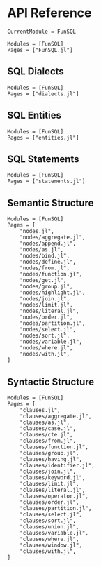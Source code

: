 # API Reference

```@meta
CurrentModule = FunSQL
```

```@autodocs
Modules = [FunSQL]
Pages = ["FunSQL.jl"]
```


## SQL Dialects

```@autodocs
Modules = [FunSQL]
Pages = ["dialects.jl"]
```

## SQL Entities

```@autodocs
Modules = [FunSQL]
Pages = ["entities.jl"]
```


## SQL Statements

```@autodocs
Modules = [FunSQL]
Pages = ["statements.jl"]
```


## Semantic Structure

```@autodocs
Modules = [FunSQL]
Pages = [
    "nodes.jl",
    "nodes/aggregate.jl",
    "nodes/append.jl",
    "nodes/as.jl",
    "nodes/bind.jl",
    "nodes/define.jl",
    "nodes/from.jl",
    "nodes/function.jl",
    "nodes/get.jl",
    "nodes/group.jl",
    "nodes/highlight.jl",
    "nodes/join.jl",
    "nodes/limit.jl",
    "nodes/literal.jl",
    "nodes/order.jl",
    "nodes/partition.jl",
    "nodes/select.jl",
    "nodes/sort.jl",
    "nodes/variable.jl",
    "nodes/where.jl",
    "nodes/with.jl",
]
```


## Syntactic Structure

```@autodocs
Modules = [FunSQL]
Pages = [
    "clauses.jl",
    "clauses/aggregate.jl",
    "clauses/as.jl",
    "clauses/case.jl",
    "clauses/cte.jl",
    "clauses/from.jl",
    "clauses/function.jl",
    "clauses/group.jl",
    "clauses/having.jl",
    "clauses/identifier.jl",
    "clauses/join.jl",
    "clauses/keyword.jl",
    "clauses/limit.jl",
    "clauses/literal.jl",
    "clauses/operator.jl",
    "clauses/order.jl",
    "clauses/partition.jl",
    "clauses/select.jl",
    "clauses/sort.jl",
    "clauses/union.jl",
    "clauses/variable.jl",
    "clauses/where.jl",
    "clauses/window.jl",
    "clauses/with.jl",
]
```

